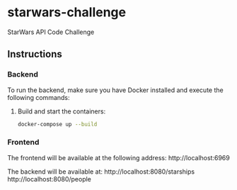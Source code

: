 # starwars-challenge
StarWars API Code Challenge

## Instructions

### Backend
To run the backend, make sure you have Docker installed and execute the following commands:

1. Build and start the containers:
   ```bash
   docker-compose up --build

### Frontend
The frontend will be available at the following address:
http://localhost:6969

The backend will be available at:
http://localhost:8080/starships  
http://localhost:8080/people